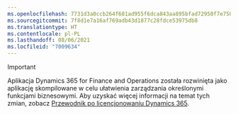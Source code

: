 ```yaml
---
ms.openlocfilehash: 7731d3a0ccb264f681ad955f6dca843aa895bfad72950f7e750efb143ae71391
ms.sourcegitcommit: 7f8d1e7a16af769adb43d1877c28fdce53975db8
ms.translationtype: HT
ms.contentlocale: pl-PL
ms.lasthandoff: 08/06/2021
ms.locfileid: "7009634"
---
```

> [!IMPORTANT]
> Aplikacja Dynamics 365 for Finance and Operations została rozwinięta jako aplikację skompilowane w celu ułatwienia zarządzania określonymi funkcjami biznesowymi. Aby uzyskać więcej informacji na temat tych zmian, zobacz [Przewodnik po licencjonowaniu Dynamics 365](https://go.microsoft.com/fwlink/p/?LinkId=866544).
 
